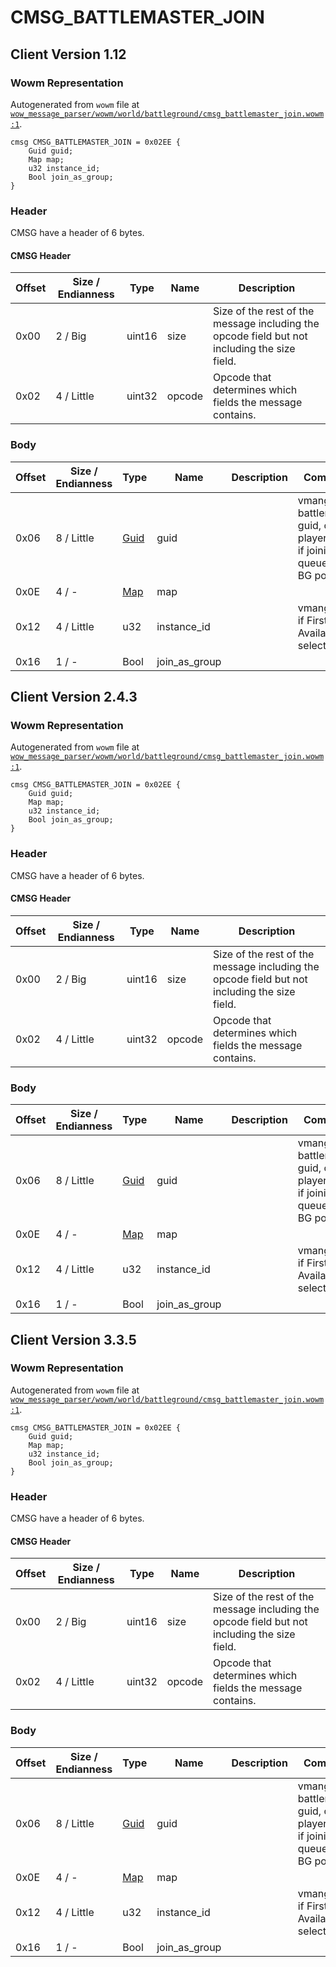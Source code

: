 # CMSG_BATTLEMASTER_JOIN

## Client Version 1.12

### Wowm Representation

Autogenerated from `wowm` file at [`wow_message_parser/wowm/world/battleground/cmsg_battlemaster_join.wowm:1`](https://github.com/gtker/wow_messages/tree/main/wow_message_parser/wowm/world/battleground/cmsg_battlemaster_join.wowm#L1).
```rust,ignore
cmsg CMSG_BATTLEMASTER_JOIN = 0x02EE {
    Guid guid;
    Map map;
    u32 instance_id;
    Bool join_as_group;
}
```
### Header

CMSG have a header of 6 bytes.

#### CMSG Header

| Offset | Size / Endianness | Type   | Name   | Description |
| ------ | ----------------- | ------ | ------ | ----------- |
| 0x00   | 2 / Big           | uint16 | size   | Size of the rest of the message including the opcode field but not including the size field.|
| 0x02   | 4 / Little        | uint32 | opcode | Opcode that determines which fields the message contains.|

### Body

| Offset | Size / Endianness | Type | Name | Description | Comment |
| ------ | ----------------- | ---- | ---- | ----------- | ------- |
| 0x06 | 8 / Little | [Guid](../types/packed-guid.md) | guid |  | vmangos: battlemaster guid, or player guid if joining queue from BG portal |
| 0x0E | 4 / - | [Map](map.md) | map |  |  |
| 0x12 | 4 / Little | u32 | instance_id |  | vmangos: 0 if First Available selected |
| 0x16 | 1 / - | Bool | join_as_group |  |  |

## Client Version 2.4.3

### Wowm Representation

Autogenerated from `wowm` file at [`wow_message_parser/wowm/world/battleground/cmsg_battlemaster_join.wowm:1`](https://github.com/gtker/wow_messages/tree/main/wow_message_parser/wowm/world/battleground/cmsg_battlemaster_join.wowm#L1).
```rust,ignore
cmsg CMSG_BATTLEMASTER_JOIN = 0x02EE {
    Guid guid;
    Map map;
    u32 instance_id;
    Bool join_as_group;
}
```
### Header

CMSG have a header of 6 bytes.

#### CMSG Header

| Offset | Size / Endianness | Type   | Name   | Description |
| ------ | ----------------- | ------ | ------ | ----------- |
| 0x00   | 2 / Big           | uint16 | size   | Size of the rest of the message including the opcode field but not including the size field.|
| 0x02   | 4 / Little        | uint32 | opcode | Opcode that determines which fields the message contains.|

### Body

| Offset | Size / Endianness | Type | Name | Description | Comment |
| ------ | ----------------- | ---- | ---- | ----------- | ------- |
| 0x06 | 8 / Little | [Guid](../types/packed-guid.md) | guid |  | vmangos: battlemaster guid, or player guid if joining queue from BG portal |
| 0x0E | 4 / - | [Map](map.md) | map |  |  |
| 0x12 | 4 / Little | u32 | instance_id |  | vmangos: 0 if First Available selected |
| 0x16 | 1 / - | Bool | join_as_group |  |  |

## Client Version 3.3.5

### Wowm Representation

Autogenerated from `wowm` file at [`wow_message_parser/wowm/world/battleground/cmsg_battlemaster_join.wowm:1`](https://github.com/gtker/wow_messages/tree/main/wow_message_parser/wowm/world/battleground/cmsg_battlemaster_join.wowm#L1).
```rust,ignore
cmsg CMSG_BATTLEMASTER_JOIN = 0x02EE {
    Guid guid;
    Map map;
    u32 instance_id;
    Bool join_as_group;
}
```
### Header

CMSG have a header of 6 bytes.

#### CMSG Header

| Offset | Size / Endianness | Type   | Name   | Description |
| ------ | ----------------- | ------ | ------ | ----------- |
| 0x00   | 2 / Big           | uint16 | size   | Size of the rest of the message including the opcode field but not including the size field.|
| 0x02   | 4 / Little        | uint32 | opcode | Opcode that determines which fields the message contains.|

### Body

| Offset | Size / Endianness | Type | Name | Description | Comment |
| ------ | ----------------- | ---- | ---- | ----------- | ------- |
| 0x06 | 8 / Little | [Guid](../types/packed-guid.md) | guid |  | vmangos: battlemaster guid, or player guid if joining queue from BG portal |
| 0x0E | 4 / - | [Map](map.md) | map |  |  |
| 0x12 | 4 / Little | u32 | instance_id |  | vmangos: 0 if First Available selected |
| 0x16 | 1 / - | Bool | join_as_group |  |  |

